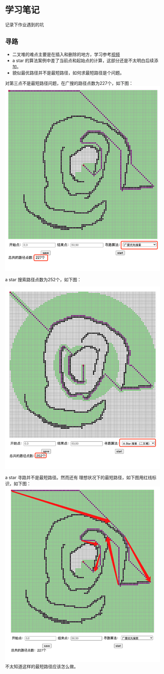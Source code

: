 # 学习笔记

记录下作业遇到的坑

## 寻路

- 二叉堆的难点主要是在插入和删除的地方，学习参考[视频](https://www.youtube.com/watch?v=t0Cq6tVNRBA&index=5&t=0s&list=PLLXdhg_r2hKA7DPDsunoDZ-Z769jWn4R8)
- a star 的算法案例中差了当前点和起始点的计算，这部分还是不太明白后续添加。
- 貌似最优路径并不是最短路径，如何求最短路径是个问题。

对第三点不是最短路径问题，在广搜的路径点数为227个，如下图： 
![广度优先搜索](./img/search1.png) 
 
a star 搜索路径点数为252个，如下图：  

![广度优先搜索](./img/search2.png)

a star 寻路并不是最短路径。然而还有
理想状况下的最短路径，如下图用红线标识，如下图：
![理想最短路径](./img/search3.png)  
不太知道这样的最短路径应该怎么做。